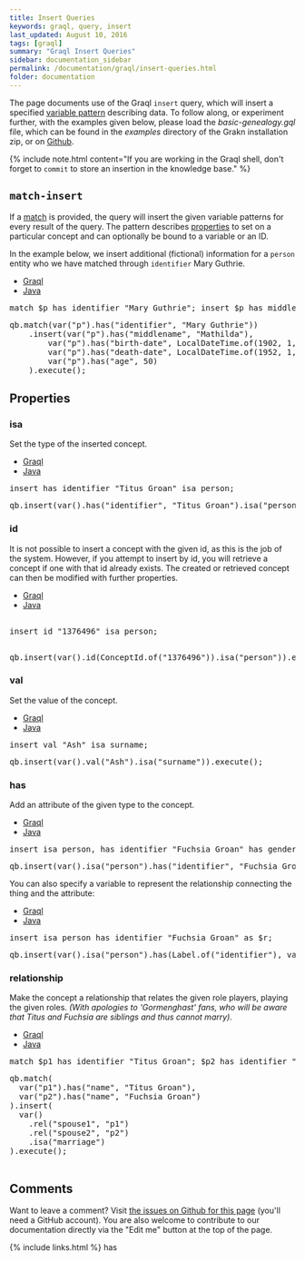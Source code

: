 ```yaml
---
title: Insert Queries
keywords: graql, query, insert
last_updated: August 10, 2016
tags: [graql]
summary: "Graql Insert Queries"
sidebar: documentation_sidebar
permalink: /documentation/graql/insert-queries.html
folder: documentation
---
```


The page documents use of the Graql `insert` query, which will insert a specified [variable pattern](#variable-patterns)
describing data. To follow along, or experiment further, with the examples given below, please
load the *basic-genealogy.gql* file, which can be found in the *examples* directory of the Grakn installation zip, or on
[Github](https://github.com/graknlabs/grakn/blob/master/grakn-dist/src/examples/basic-genealogy.gql).

{% include note.html content="If you are working in the Graql shell, don't forget to `commit` to store an insertion in
the knowledge base." %}


## `match-insert`

If a [match](matches.html) is provided, the query will insert the given variable patterns for every result of the query.
The pattern describes [properties](#properties) to set on a particular concept and can optionally be bound to a variable or an ID.

In the example below, we insert additional (fictional) information for a `person` entity who we have matched through `identifier` Mary Guthrie.

<ul id="profileTabs" class="nav nav-tabs">
    <li class="active"><a href="#shell1" data-toggle="tab">Graql</a></li>
    <li><a href="#java1" data-toggle="tab">Java</a></li>
</ul>

<div class="tab-content">
<div role="tabpanel" class="tab-pane active" id="shell1">
<pre>
match $p has identifier "Mary Guthrie"; insert $p has middlename "Mathilda"; $p has birth-date "1902-01-01"; $p has death-date "1952-01-01"; $p has age 50;
</pre>
</div>
<div role="tabpanel" class="tab-pane" id="java1">
<pre>
qb.match(var("p").has("identifier", "Mary Guthrie"))
    .insert(var("p").has("middlename", "Mathilda"), 
        var("p").has("birth-date", LocalDateTime.of(1902, 1, 1, 0, 0, 0).toString()),
        var("p").has("death-date", LocalDateTime.of(1952, 1, 1, 0, 0, 0).toString()),
        var("p").has("age", 50)
    ).execute();
</pre>
</div> <!-- tab-pane -->
</div> <!-- tab-content -->


## Properties

### isa

Set the type of the inserted concept.

<ul id="profileTabs" class="nav nav-tabs">
    <li class="active"><a href="#shell2" data-toggle="tab">Graql</a></li>
    <li><a href="#java2" data-toggle="tab">Java</a></li>
</ul>

<div class="tab-content">
<div role="tabpanel" class="tab-pane active" id="shell2">
<pre>
insert has identifier "Titus Groan" isa person;
</pre>
</div>
<div role="tabpanel" class="tab-pane" id="java2">
<pre>
qb.insert(var().has("identifier", "Titus Groan").isa("person")).execute();
</pre>
</div> <!-- tab-pane -->
</div> <!-- tab-content -->


### id

It is not possible to insert a concept with the given id, as this is the job of the system. However, if you attempt to insert by id, you will retrieve a concept if one with that id already exists. The created or retrieved concept can then be modified with further properties.

<ul id="profileTabs" class="nav nav-tabs">
    <li class="active"><a href="#shell3" data-toggle="tab">Graql</a></li>
    <li><a href="#java3" data-toggle="tab">Java</a></li>
</ul>

<div class="tab-content">
<div role="tabpanel" class="tab-pane active" id="shell3">
<pre>
<!--test-ignore-->
insert id "1376496" isa person;
</pre>
</div>
<div role="tabpanel" class="tab-pane" id="java3">
<pre>
<!--test-ignore-->
qb.insert(var().id(ConceptId.of("1376496")).isa("person")).execute();
</pre>
</div> <!-- tab-pane -->
</div> <!-- tab-content -->


### val

Set the value of the concept.
<ul id="profileTabs" class="nav nav-tabs">
    <li class="active"><a href="#shell4" data-toggle="tab">Graql</a></li>
    <li><a href="#java4" data-toggle="tab">Java</a></li>
</ul>

<div class="tab-content">
<div role="tabpanel" class="tab-pane active" id="shell4">
<pre>
insert val "Ash" isa surname;
</pre>
</div>
<div role="tabpanel" class="tab-pane" id="java4">
<pre>
qb.insert(var().val("Ash").isa("surname")).execute();
</pre>
</div> <!-- tab-pane -->
</div> <!-- tab-content -->

### has

Add an attribute of the given type to the concept.

<ul id="profileTabs" class="nav nav-tabs">
    <li class="active"><a href="#shell5" data-toggle="tab">Graql</a></li>
    <li><a href="#java5" data-toggle="tab">Java</a></li>
</ul>

<div class="tab-content">
<div role="tabpanel" class="tab-pane active" id="shell5">
<pre>
insert isa person, has identifier "Fuchsia Groan" has gender "female";
</pre>
</div>
<div role="tabpanel" class="tab-pane" id="java5">
<pre>
qb.insert(var().isa("person").has("identifier", "Fuchsia Groan").has("gender", "female")).execute();
</pre>
</div> <!-- tab-pane -->
</div> <!-- tab-content -->

You can also specify a variable to represent the relationship connecting the thing and the attribute:

<ul id="profileTabs" class="nav nav-tabs">
    <li class="active"><a href="#shell6" data-toggle="tab">Graql</a></li>
    <li><a href="#java6" data-toggle="tab">Java</a></li>
</ul>

<!-- TODO: Update to final syntax -->
<div class="tab-content">
<div role="tabpanel" class="tab-pane active" id="shell6">
<pre>
insert isa person has identifier "Fuchsia Groan" as $r;
</pre>
</div>
<div role="tabpanel" class="tab-pane" id="java6">
<pre>
qb.insert(var().isa("person").has(Label.of("identifier"), var().val("Fuchsia Groan"), var("r"))).execute();
</pre>
</div> <!-- tab-pane -->
</div> <!-- tab-content -->

### relationship

Make the concept a relationship that relates the given role players, playing the given roles.
*(With apologies to 'Gormenghast' fans, who will be aware that Titus and Fuchsia are siblings and thus cannot marry).*

<ul id="profileTabs" class="nav nav-tabs">
    <li class="active"><a href="#shell7" data-toggle="tab">Graql</a></li>
    <li><a href="#java7" data-toggle="tab">Java</a></li>
</ul>

<div class="tab-content">
<div role="tabpanel" class="tab-pane active" id="shell7">
<pre>
match $p1 has identifier "Titus Groan"; $p2 has identifier "Fuchsia Groan"; insert (spouse1: $p1, spouse2: $p2) isa marriage;
</pre>
</div>
<div role="tabpanel" class="tab-pane" id="java7">
<pre>
qb.match(
  var("p1").has("name", "Titus Groan"),
  var("p2").has("name", "Fuchsia Groan")
).insert(
  var()
    .rel("spouse1", "p1")
    .rel("spouse2", "p2")
    .isa("marriage")
).execute();

</pre>
</div> <!-- tab-pane -->
</div> <!-- tab-content -->


## Comments
Want to leave a comment? Visit <a href="https://github.com/graknlabs/docs/issues/42" target="_blank">the issues on Github for this page</a> (you'll need a GitHub account). You are also welcome to contribute to our documentation directly via the "Edit me" button at the top of the page.


{% include links.html %}
has